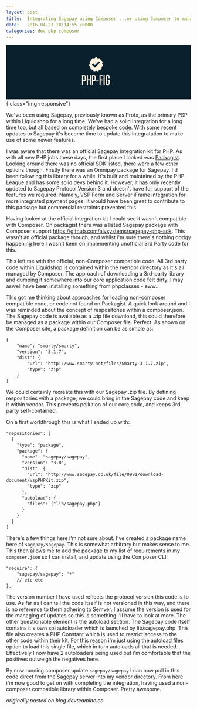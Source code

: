```yaml
---
layout: post
title:  Integrating Sagepay using Composer ...or using Composer to manage a non-Composer compatible library
date:   2016-04-21 18:14:55 +0000
categories: dev php composer
---
```


![vagrant](/assets/images/php-fig.jpg){:class="img-responsive"}

We've been using Sagepay, previously known as Protx, as the primary PSP within Liquidshop for a long time. We've had a solid integration for a long time too, but all based on completely bespoke code. With some recent updates to Sagepay it's become time to update this integratation to make use of some newer features.

I was aware that there was an official Sagepay integration kit for PHP. As with all new PHP jobs these days, the first place I looked was [Packagist][packagist-link]. Looking around there was no official SDK listed, there were a few other options though. Firstly there was an Omnipay package for Sagepay. I'd been following this library for a while. It's built and maintained by the PHP League and has some solid devs behind it. However, it has only recently updated to Sagepay Protocol Version 3 and doesn't have full support of the features we required. Namely, VSP Form and Server iFrame integration for more integrated payment pages. It would have been great to contribute to this package but commercial restraints prevented this.

Having looked at the official integration kit I could see it wasn't compatible with Composer. On packagist there was a listed Sagepay package with Composer support https://github.com/alvsystems/sagepay-php-sdk. This wasn't an official package though, and whilst i'm sure there's nothing dodgy happening here I wasn't keen on implementing unofficial 3rd Party code for this.

This left me with the official, non-Composer compatible code. All 3rd party code within Liquidshop is contained within the /vendor directory as it's all managed by Composer. The approach of downloading a 3rd-party library and dumping it somewhere into our core application code felt dirty. I may aswell have been installing something from phpclasses - eww...

This got me thinking about approaches for loading non-composer compatible code, or code not found on Packagist. A quick look around and I was reminded about the concept of respositories within a composer.json. The Sagepay code is available as a .zip file download, this could therefore be managed as a package within our Composer file. Perfect. As shown on the Composer site, a package definition can be as simple as:

```
{
    "name": "smarty/smarty",
    "version": "3.1.7",
    "dist": {
        "url": "http://www.smarty.net/files/Smarty-3.1.7.zip",
        "type": "zip"
    }
}
```

We could certainly recreate this with our Sagepay .zip file. By defining respositories with a package, we could bring in the Sagepay code and keep it within vendor. This prevents pollution of our core code, and keeps 3rd party self-contained.

On a first workthrough this is what I ended up with:
```
"repositories": [
  {
    "type": "package",
    "package": {
      "name": "sagepay/sagepay",
      "version": "3.0",
      "dist": {
        "url": "http://www.sagepay.co.uk/file/9981/download-document/VspPHPKit.zip",
        "type": "zip"
      },
      "autoload": {
        "files": ["lib/sagepay.php"]
      }
    }
  }
]
```

There's a few things here i'm not sure about. I've created a package name here of `sagepay/sagepay`. This is somewhat arbitrary but makes sense to me. This then allows me to add the package to my list of requirements in my `composer.json` so I can install, and update using the Composer CLI:

```
"require": {
    "sagepay/sagepay": "*"
    // etc etc
},
```  

The version number I have used reflects the protocol version this code is to use. As far as I can tell the code itself is not versioned in this way, and there is no reference to them adhering to Semver. I assume the version is used for the managing of updates so this is something i'll have to look at more. The other questionable element is the autoload section. The Sagepay code itself contains it's own spl autoloader which is launched by lib/sagepay.php. This file also creates a PHP Constant which is used to restrict access to the other code within their kit. For this reason i'm just using the autoload files option to load this single file, which in turn autoloads all that is needed. Effectively I now have 2 autoloaders being used but i'm comfortable that the positives outweigh the negatives here.

By now running composer update `sagepay/sagepay` I can now pull in this code direct from the Sagepay server into my vendor directory. From here i'm now good to get on with completing the integration, having used a non-composer compatible library within Composer. Pretty awesome.

_originally posted on blog.devteaminc.co_

[packagist-link]: https://packagist.org/

